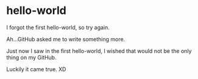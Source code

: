 # hello-world
I forgot the first hello-world, so try again.

Ah...GitHub asked me to write something more. 

Just now I saw in the first hello-world, I wished that would not be the only thing on my GitHub.

Luckily it came true. XD
